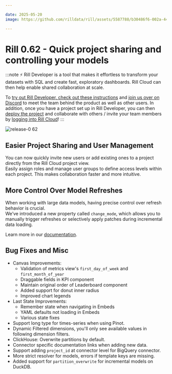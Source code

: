 ```yaml
---

date: 2025-05-20
image: https://github.com/rilldata/rill/assets/5587788/b30486f6-002a-445d-8a1b-955b6ec0066d

---
```


# Rill 0.62 - Quick project sharing and controlling your models

:::note
⚡ Rill Developer is a tool that makes it effortless to transform your datasets with SQL and create fast, exploratory dashboards. Rill Cloud can then help enable shared collaboration at scale.

To [try out Rill Developer, check out these instructions](/get-started/install) and [join us over on Discord](https://discord.gg/TatjVY32) to meet the team behind the product as well as other users. In addition, once you have a project set up in Rill Developer, you can then [deploy the project](/deploy/deploy-dashboard) and collaborate with others / invite your team members by [logging into Rill Cloud](https://ui.rilldata.com)!
:::

![release-0 62](<https://cdn.rilldata.com/docs/release-notes/release-062.gif>)

## Easier Project Sharing and User Management

You can now quickly invite new users or add existing ones to a project directly from the Rill Cloud project view.  
Easily assign roles and manage user groups to define access levels within each project. This makes collaboration faster and more intuitive.

## More Control Over Model Refreshes

When working with large data models, having precise control over refresh behavior is crucial.  
We’ve introduced a new property called `change_mode`, which allows you to manually trigger refreshes or selectively apply patches during incremental data loading.

Learn more in our [documentation](https://docs.rilldata.com/build/advanced-models/incremental-models#model-change-modes).


## Bug Fixes and Misc
- Canvas Improvements:
  - Validation of metrics view's `first_day_of_week` and `first_month_of_year`
  - Draggable fields in KPI component
  - Maintain original order of Leaderboard component
  - Added support for donut inner radius
  - Improved chart legends 
- Last State Improvements:
  - Remember state when navigating in Embeds
  - YAML defaults not loading in Embeds
  - Various state fixes
- Support long type for times-series when using Pinot.
- Dynamic Filtered dimensions, you'll only see available values in following dimension filters.
- ClickHouse: Overwrite partitions by default.
- Connector specific documentation links when adding new data.
- Support adding `project_id` at connector level for BigQuery connector.
- More strict resolver for models, errors if template keys are missing.
- Added support for `partition_overwrite` for incremental models on DuckDB.